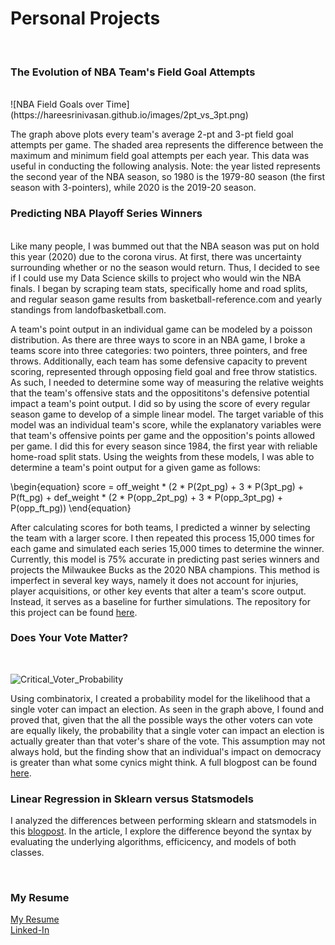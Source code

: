 # Personal Projects
<br>

### The Evolution of NBA Team's Field Goal Attempts
<br>
![NBA Field Goals over Time](https://hareesrinivasan.github.io/images/2pt_vs_3pt.png)

The graph above plots every team's average 2-pt and 3-pt field goal attempts per game. The shaded area represents the difference between the maximum and minimum field goal attempts per each year. This data was useful in conducting the following analysis. Note: the year listed represents the second year of the NBA season, so 1980 is the 1979-80 season (the first season with 3-pointers), while 2020 is the 2019-20 season.

### Predicting NBA Playoff Series Winners
<br>
Like many people, I was bummed out that the NBA season was put on hold this year (2020) due to the corona virus. At first, there was uncertainty surrounding whether or no the season would return. Thus, I decided to see if I could use my Data Science skills to project who would win the NBA finals. I began by scraping team stats, specifically home and road splits, and regular season game results from basketball-reference.com and yearly standings from landofbasketball.com. 

A team's point output in an individual game can be modeled by a poisson distribution. As there are three ways to score in an NBA game, I broke a teams score into three categories: two pointers, three pointers, and free throws. Additionally, each team has some defensive capacity to prevent scoring, represented through opposing field goal and free throw statistics. As such, I needed to determine some way of measuring the relative weights that the team's offensive stats and the opposititons's defensive potential impact a team's point output. I did so by using the score of every regular season game to develop of a simple linear model. The target variable of this model was an individual team's score, while the explanatory variables were that team's offensive points per game and the opposition's points allowed per game. I did this for every season since 1984, the first year with reliable home-road split stats. Using the weights from these models, I was able to determine a team's point output for a given game as follows:

\begin{equation}
score = off_weight * (2 * P(2pt_pg) + 3 * P(3pt_pg) + P(ft_pg) + def_weight * (2 * P(opp_2pt_pg) + 3 * P(opp_3pt_pg) + P(opp_ft_pg))
\end{equation}

After calculating scores for both teams, I predicted a winner by selecting the team with a larger score. I then repeated this process 15,000 times for each game and simulated each series 15,000 times to determine the winner. Currently, this model is 75% accurate in predicting past series winners and projects the Milwaukee Bucks as the 2020 NBA champions. This method is imperfect in several key ways, namely it does not account for injuries, player acquisitions, or other key events that alter a team's score output. Instead, it serves as a baseline for further simulations. The repository for this project can be found [here]().

### Does Your Vote Matter?
<br>

![Critical_Voter_Probability](https://hareesrinivasan.github.io/images/Critical_Voter_Probability.jpg)
<br>

Using combinatorix, I created a probability model for the likelihood that a single voter can impact an election. As seen in the graph above, I found and proved that, given that the all the possible ways the other voters can vote are equally likely, the probability that a single voter can impact an election is actually greater than that voter's share of the vote. This assumption may not always hold, but the finding show that an individual's impact on democracy is greater than what some cynics might think. A full blogpost can be found [here](https://medium.com/@hsrinivasan2/does-your-vote-matter-ca47b631f036).
<br>

### Linear Regression in Sklearn versus Statsmodels

I analyzed the differences between performing sklearn and statsmodels in this [blogpost](https://medium.com/@hsrinivasan2/linear-regression-in-scikit-learn-vs-statsmodels-568b60792991). In the article, I explore the difference beyond the syntax by evaluating the underlying algorithms, efficicency, and models of both classes.

<br>

### My Resume

[My Resume](https://hareesrinivasan.github.io/assets/Haree_Srinivasan_Resume.pdf) <br>
[Linked-In](https://www.linkedin.com/in/haree-srinivasan/)



